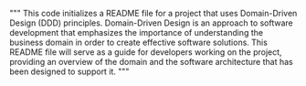 """
This code initializes a README file for a project that uses Domain-Driven Design (DDD) principles.
Domain-Driven Design is an approach to software development that emphasizes the importance of understanding
the business domain in order to create effective software solutions. This README file will serve as a guide
for developers working on the project, providing an overview of the domain and the software architecture
that has been designed to support it.
"""
